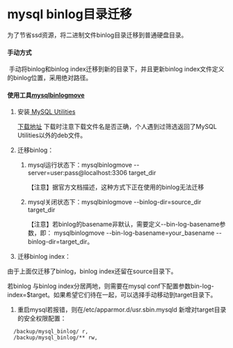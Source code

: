 # mysql binlog目录迁移

为了节省ssd资源，将二进制文件binlog目录迁移到普通硬盘目录。

#### 手动方式

​	手动将binlog和binlog index迁移到新的目录下，并且更新binlog index文件定义的binlog位置，采用绝对路径。

#### 使用工具[mysqlbinlogmove](https://dev.mysql.com/doc/mysql-utilities/1.6/en/mysqlbinlogmove.html)

1. 安装[ MySQL Utilities](https://dev.mysql.com/doc/mysql-utilities/1.6/en/mysql-utils-install.html)

   [下载地址](https://downloads.mysql.com/archives/utilities/) 下载时注意下载文件名是否正确，个人遇到过筛选返回了MySQL Utilities以外的deb文件。

2. 迁移binlog：

   1. mysql运行状态下：mysqlbinlogmove --server=user:pass@localhost:3306 target_dir

      【注意】据官方文档描述，这种方式下正在使用的binlog无法迁移

   2. mysql关闭状态下：mysqlbinlogmove --binlog-dir=source_dir target_dir

      【注意】若binlog的basename非默认，需要定义--bin-log-basename参数，即： mysqlbinlogmove  --bin-log-basename=your_basename  --binlog-dir=target_dir。

3. 迁移binlog index：

由于上面仅迁移了binlog，binlog index还留在source目录下。

若binlog 与binlog index分居两地，则需要在mysql conf下配置参数bin-log-index=$target。如果希望它们待在一起，可以选择手动移动到target目录下。

1. 重启mysql若报错，则在/etc/apparmor.d/usr.sbin.mysqld 新增对target目录的安全权限配置：

```
  /backup/mysql_binlog/ r,
  /backup/mysql_binlog/** rw,
```